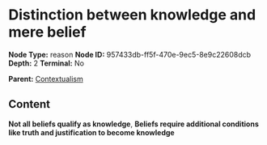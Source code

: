 # Distinction between knowledge and mere belief

**Node Type:** reason
**Node ID:** 957433db-ff5f-470e-9ec5-8e9c22608dcb
**Depth:** 2
**Terminal:** No

**Parent:** [Contextualism](contextualism.md)

## Content

**Not all beliefs qualify as knowledge**, **Beliefs require additional conditions like truth and justification to become knowledge**
